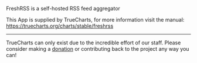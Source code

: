 FreshRSS is a self-hosted RSS feed aggregator

This App is supplied by TrueCharts, for more information visit the manual: https://truecharts.org/charts/stable/freshrss

---

TrueCharts can only exist due to the incredible effort of our staff.
Please consider making a [donation](https://truecharts.org/docs/about/sponsor) or contributing back to the project any way you can!
